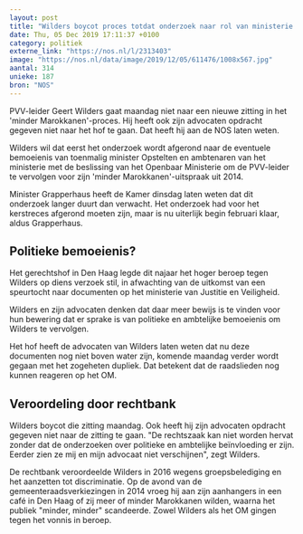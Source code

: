 ```yaml
---
layout: post
title: "Wilders boycot proces totdat onderzoek naar rol van ministerie klaar is"
date: Thu, 05 Dec 2019 17:11:37 +0100
category: politiek
externe_link: "https://nos.nl/l/2313403"
image: "https://nos.nl/data/image/2019/12/05/611476/1008x567.jpg"
aantal: 314
unieke: 187
bron: "NOS"
---
```


<p>PVV-leider Geert Wilders gaat maandag niet naar een nieuwe zitting in het 'minder Marokkanen'-proces. Hij heeft ook zijn advocaten opdracht gegeven niet naar het hof te gaan. Dat heeft hij aan de NOS laten weten.</p>
<p>Wilders wil dat eerst het onderzoek wordt afgerond naar de eventuele bemoeienis van toenmalig minister Opstelten en ambtenaren van het ministerie met de beslissing van het Openbaar Ministerie om de PVV-leider te vervolgen voor zijn 'minder Marokkanen'-uitspraak uit 2014.</p>
<p>Minister Grapperhaus heeft de Kamer dinsdag laten weten dat dit onderzoek langer duurt dan verwacht. Het onderzoek had voor het kerstreces afgerond moeten zijn, maar is nu uiterlijk begin februari klaar, aldus Grapperhaus.</p>
<h2>Politieke bemoeienis?</h2>
<p>Het gerechtshof in Den Haag legde dit najaar het hoger beroep tegen Wilders op diens verzoek stil, in afwachting van de uitkomst van een speurtocht naar documenten op het ministerie van Justitie en Veiligheid.</p>
<p>Wilders en zijn advocaten denken dat daar meer bewijs is te vinden voor hun bewering dat er sprake is van politieke en ambtelijke bemoeienis om Wilders te vervolgen.</p>
<p>Het hof heeft de advocaten van Wilders laten weten dat nu deze documenten nog niet boven water zijn, komende maandag verder wordt gegaan met het zogeheten dupliek. Dat betekent dat de raadslieden nog kunnen reageren op het OM.</p>
<h2>Veroordeling door rechtbank</h2>
<p>Wilders boycot die zitting maandag. Ook heeft hij zijn advocaten opdracht gegeven niet naar de zitting te gaan. "De rechtszaak kan niet worden hervat zonder dat de onderzoeken over politieke en ambtelijke beïnvloeding er zijn. Eerder zien ze mij en mijn advocaat niet verschijnen", zegt Wilders.</p>
<p>De rechtbank veroordeelde Wilders in 2016 wegens groepsbelediging en het aanzetten tot discriminatie. Op de avond van de gemeenteraadsverkiezingen in 2014 vroeg hij aan zijn aanhangers in een café in Den Haag of zij meer of minder Marokkanen wilden, waarna het publiek "minder, minder" scandeerde. Zowel Wilders als het OM gingen tegen het vonnis in beroep.</p>
